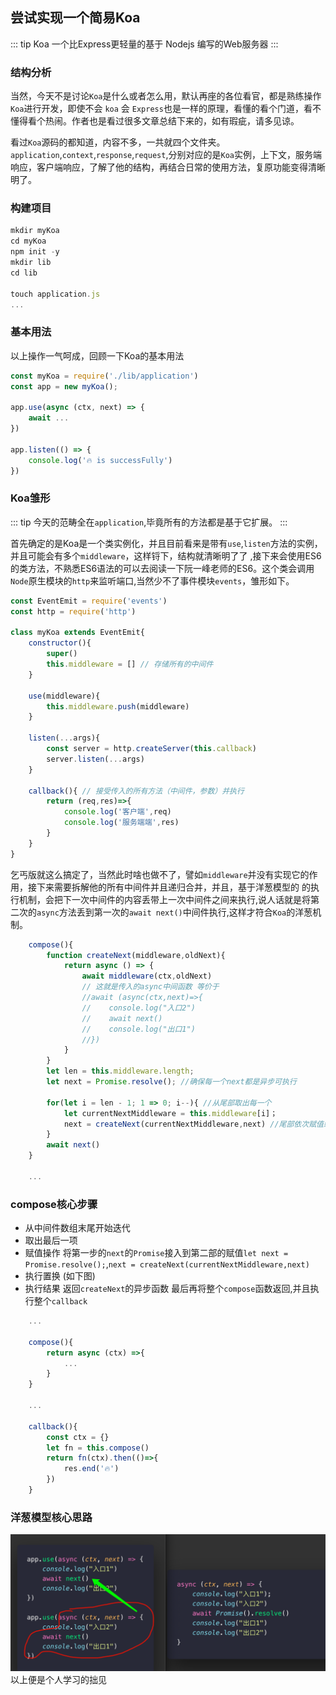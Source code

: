 ## 尝试实现一个简易Koa

::: tip
Koa 一个比Express更轻量的基于 Nodejs 编写的Web服务器
:::

### 结构分析
当然，今天不是讨论`Koa`是什么或者怎么用，默认再座的各位看官，都是熟练操作`Koa`进行开发，即使不会 `koa` 会 `Express`也是一样的原理，看懂的看个门道，看不懂得看个热闹。作者也是看过很多文章总结下来的，如有瑕疵，请多见谅。

看过`Koa`源码的都知道，内容不多，一共就四个文件夹。`application`,`context`,`response`,`request`,分别对应的是`Koa`实例，上下文，服务端响应，客户端响应，了解了他的结构，再结合日常的使用方法，复原功能变得清晰明了。

### 构建项目
```javascript
mkdir myKoa
cd myKoa
npm init -y 
mkdir lib
cd lib

touch application.js
...
```

### 基本用法
以上操作一气呵成，回顾一下Koa的基本用法
```javascript
const myKoa = require('./lib/application')
const app = new myKoa();

app.use(async (ctx, next) => {
    await ...
})

app.listen(() => {
    console.log('🔥 is successFully')
})
```

### Koa雏形

::: tip
今天的范畴全在`application`,毕竟所有的方法都是基于它扩展。
:::

首先确定的是Koa是一个类实例化，并且目前看来是带有`use`,`listen`方法的实例，并且可能会有多个`middleware`，这样锊下，结构就清晰明了了
,接下来会使用ES6的类方法，不熟悉ES6语法的可以去阅读一下阮一峰老师的ES6。这个类会调用`Node`原生模块的`http`来监听端口,当然少不了事件模块`events`，雏形如下。
```javascript
const EventEmit = require('events')
const http = require('http')

class myKoa extends EventEmit{
    constructor(){
        super()
        this.middleware = [] // 存储所有的中间件
    } 

    use(middleware){
        this.middleware.push(middleware)
    }

    listen(...args){
        const server = http.createServer(this.callback)
        server.listen(...args)
    }

    callback(){ // 接受传入的所有方法（中间件，参数）并执行
        return (req,res)=>{
            console.log('客户端',req)
            console.log('服务端端',res)
        }
    }
}
```

乞丐版就这么搞定了，当然此时啥也做不了，譬如`middleware`并没有实现它的作用，接下来需要拆解他的所有中间件并且递归合并，并且，基于洋葱模型的
的执行机制，会把下一次中间件的内容丢带上一次中间件之间来执行,说人话就是将第二次的`async`方法丢到第一次的`await next()`中间件执行,这样才符合`Koa`的洋葱机制。
```javascript
    compose(){
        function createNext(middleware,oldNext){
            return async () => {
                await middleware(ctx,oldNext) 
                // 这就是传入的async中间函数 等价于
                //await (async(ctx,next)=>{
                //    console.log("入口2")
                //    await next()
                //    console.log("出口1")
                //})
            }
        }
        let len = this.middleware.length;
        let next = Promise.resolve(); //确保每一个next都是异步可执行

        for(let i = len - 1; 1 => 0; i--){ //从尾部取出每一个
            let currentNextMiddleware = this.middleware[i]；
            next = createNext(currentNextMiddleware,next) //尾部依次赋值给当前
        }
        await next()
    }
    
    ...
```
### compose核心步骤
- 从中间件数组末尾开始迭代
- 取出最后一项
- 赋值操作 将第一步的`next`的`Promise`接入到第二部的赋值`let next = Promise.resolve();`,`next = createNext(currentNextMiddleware,next)`
- 执行置换 (如下图)
- 执行结果 返回`createNext`的异步函数
最后再将整个`compose`函数返回,并且执行整个`callback`
```javascript
    ...

    compose(){
        return async (ctx) =>{
            ...
        }
    }
    
    ...

    callback(){
        const ctx = {}
        let fn = this.compose()
        return fn(ctx).then(()=>{
            res.end('🔥')
        })
    }
```
### 洋葱模型核心思路
![koa执行机制](../../.vuepress/public/Node/img/koa1.png)
以上便是个人学习的拙见